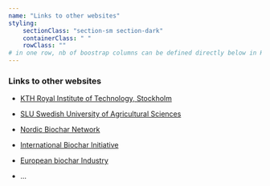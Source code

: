```yaml
---
name: "Links to other websites"
styling:
    sectionClass: "section-sm section-dark"
    containerClass: " "
    rowClass: ""
# in one row, nb of boostrap columns can be defined directly below in HTML
---
```


<div class="col-md-8">

### **Links to other websites**

* [KTH Royal Institute of Technology, Stockholm](https://kth.se)
  
* [SLU Swedish University of Agricultural Sciences](https://slu.se)

* [Nordic Biochar Network](https://www.nordicbiochar.org/)

* [International Biochar Initiative](https://biochar-international.org/)

* [European biochar Industry](https://www.biochar-industry.com/)

* ...
  
</div>